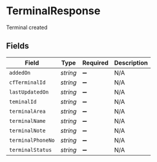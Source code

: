 # TerminalResponse

Terminal created


## Fields

| Field              | Type               | Required           | Description        |
| ------------------ | ------------------ | ------------------ | ------------------ |
| `addedOn`          | *string*           | :heavy_minus_sign: | N/A                |
| `cfTerminalId`     | *string*           | :heavy_minus_sign: | N/A                |
| `lastUpdatedOn`    | *string*           | :heavy_minus_sign: | N/A                |
| `teminalId`        | *string*           | :heavy_minus_sign: | N/A                |
| `terminalArea`     | *string*           | :heavy_minus_sign: | N/A                |
| `terminalName`     | *string*           | :heavy_minus_sign: | N/A                |
| `terminalNote`     | *string*           | :heavy_minus_sign: | N/A                |
| `terminalPhoneNo`  | *string*           | :heavy_minus_sign: | N/A                |
| `terminalStatus`   | *string*           | :heavy_minus_sign: | N/A                |
